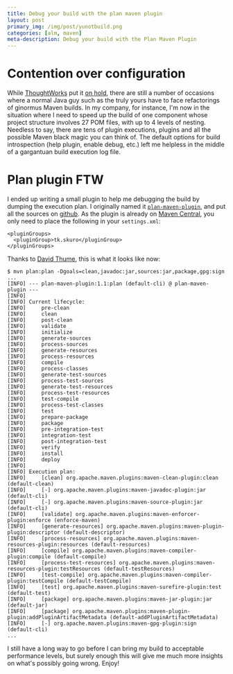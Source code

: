 ```yaml
---
title: Debug your build with the plan maven plugin
layout: post
primary_img: /img/post/yunotbuild.png
categories: [alm, maven]
meta-description: Debug your build with the Plan Maven Plugin
---
```


Contention over configuration
=============================

While [ThoughtWorks](http://www.thoughtworks.com/) put it [on hold](http://www.thoughtworks.com/sites/www.thoughtworks.com/files/images/52/radar-march-2012-tools.jpg), there are still a number of occasions where a normal Java guy such as the truly yours have to face refactorings of ginormus Maven builds. In my company, for instance, I'm now in the situation where I need to speed up the build of one component whose project structure involves 27 POM files, with up to 4 levels of nesting. Needless to say, there are tens of plugin executions, plugins and all the possible Maven black magic you can think of. The default options for build introspection (help plugin, enable debug, etc.) left me helpless in the middle of a gargantuan build execution log file.

Plan plugin FTW
===============

I ended up writing a small plugin to help me debugging the build by dumping the execution plan. I originally named it [`plan-maven-plugin`](http://plan-maven-plugin.skuro.tk), and put all the sources on [github](https://github.com/skuro/plan-maven-plugin). As the plugin is already on [Maven Central](http://search.maven.org/#artifactdetails%7Ctk.skuro%7Cplan-maven-plugin%7C1.1%7Cmaven-plugin), you only need to place the following in your `settings.xml`:

    <pluginGroups>
      <pluginGroup>tk.skuro</pluginGroup>
    </pluginGroups>

Thanks to [David Thume](https://github.com/dthume), this is what it looks like now:

    $ mvn plan:plan -Dgoals=clean,javadoc:jar,sources:jar,package,gpg:sign
    ...
    [INFO] --- plan-maven-plugin:1.1:plan (default-cli) @ plan-maven-plugin ---
    [INFO] 
    [INFO] Current lifecycle:
    [INFO]     pre-clean
    [INFO]     clean
    [INFO]     post-clean
    [INFO]     validate
    [INFO]     initialize
    [INFO]     generate-sources
    [INFO]     process-sources
    [INFO]     generate-resources
    [INFO]     process-resources
    [INFO]     compile
    [INFO]     process-classes
    [INFO]     generate-test-sources
    [INFO]     process-test-sources
    [INFO]     generate-test-resources
    [INFO]     process-test-resources
    [INFO]     test-compile
    [INFO]     process-test-classes
    [INFO]     test
    [INFO]     prepare-package
    [INFO]     package
    [INFO]     pre-integration-test
    [INFO]     integration-test
    [INFO]     post-integration-test
    [INFO]     verify
    [INFO]     install
    [INFO]     deploy
    [INFO]     
    [INFO] Execution plan:
    [INFO]     [clean] org.apache.maven.plugins:maven-clean-plugin:clean (default-clean)
    [INFO]     [-] org.apache.maven.plugins:maven-javadoc-plugin:jar (default-cli)
    [INFO]     [-] org.apache.maven.plugins:maven-source-plugin:jar (default-cli)
    [INFO]     [validate] org.apache.maven.plugins:maven-enforcer-plugin:enforce (enforce-maven)
    [INFO]     [generate-resources] org.apache.maven.plugins:maven-plugin-plugin:descriptor (default-descriptor)
    [INFO]     [process-resources] org.apache.maven.plugins:maven-resources-plugin:resources (default-resources)
    [INFO]     [compile] org.apache.maven.plugins:maven-compiler-plugin:compile (default-compile)
    [INFO]     [process-test-resources] org.apache.maven.plugins:maven-resources-plugin:testResources (default-testResources)
    [INFO]     [test-compile] org.apache.maven.plugins:maven-compiler-plugin:testCompile (default-testCompile)
    [INFO]     [test] org.apache.maven.plugins:maven-surefire-plugin:test (default-test)
    [INFO]     [package] org.apache.maven.plugins:maven-jar-plugin:jar (default-jar)
    [INFO]     [package] org.apache.maven.plugins:maven-plugin-plugin:addPluginArtifactMetadata (default-addPluginArtifactMetadata)
    [INFO]     [-] org.apache.maven.plugins:maven-gpg-plugin:sign (default-cli)
    ...

I still have a long way to go before I can bring my build to acceptable performance levels, but surely enough this will give me much more insights on what's possibly going wrong. Enjoy!
